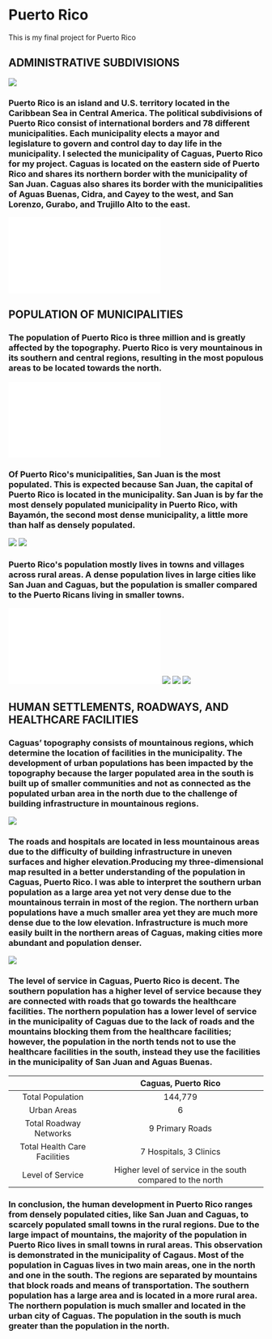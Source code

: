 # Puerto Rico

This is my final project for Puerto Rico

## ADMINISTRATIVE SUBDIVISIONS
![](Rplot07.png)
### Puerto Rico is an island and U.S. territory located in the Caribbean Sea in Central America. The political subdivisions of Puerto Rico consist of international borders and 78 different municipalities. Each municipality elects a mayor and legislature to govern and control day to day life in the municipality. I selected the municipality of Caguas, Puerto Rico for my project. Caguas is located on the eastern side of Puerto Rico and shares its northern border with the municipality of San Juan. Caguas also shares its border with the municipalities of Aguas Buenas, Cidra, and Cayey to the west, and San Lorenzo, Gurabo, and Trujillo Alto to the east. 
![](Caguas_Zoom.pdf)

## POPULATION OF MUNICIPALITIES
### The population of Puerto Rico is three million and is greatly affected by the topography. Puerto Rico is very mountainous in its southern and central regions, resulting in the most populous areas to be located towards the north. 
![](puert_map_contour.png.pdf)
### Of Puerto Rico's municipalities, San Juan is the most populated. This is expected because San Juan, the capital of Puerto Rico is located in the municipality. San Juan is by far the most densely populated municipality in Puerto Rico, with Bayamón, the second most dense municipality, a little more than half as densely populated.
![](puert_pop19.png)
![](puert_bplt.png)
### Puerto Rico's population mostly lives in towns and villages across rural areas. A dense population lives in large cities like San Juan and Caguas, but the population is smaller compared to the Puerto Ricans living in smaller towns. 
![](Rplot.pdf)
![](Rplot02.png)
![](pop_sum.png)
![](diff_mean3d.png)

## HUMAN SETTLEMENTS, ROADWAYS, AND HEALTHCARE FACILITIES 
### Caguas’ topography consists of mountainous regions, which determine the location of facilities in the municipality. The development of urban populations has been impacted by the topography because the larger populated area in the south is built up of smaller communities and not as connected as the populated urban area in the north due to the challenge of building infrastructure in mountainous regions.
![](Proj3_p2.png)
### The roads and hospitals are located in less mountainous areas due to the difficulty of building infrastructure in uneven surfaces and higher elevation.Producing my three-dimensional map resulted in a better understanding of the population in Caguas, Puerto Rico. I was able to interpret the southern urban population as a large area yet not very dense due to the mountainous terrain in most of the region. The northern urban populations have a much smaller area yet they are much more dense due to the low elevation. Infrastructure is much more easily built in the northern areas of Caguas, making cities more abundant and population denser. 
![](CaguasProj4.png)
### The level of service in Caguas, Puerto Rico is decent. The southern population has a higher level of service because they are connected with roads that go towards the healthcare facilities. The northern population has a lower level of service in the municipality of Caguas due to the lack of roads and the mountains blocking them from the healthcare facilities; however, the population in the north tends not to use the healthcare facilities in the south, instead they use the facilities in the municipality of San Juan and Aguas Buenas. 
||Caguas, Puerto Rico|
|:----------:|:----:|
|Total Population|144,779|
|Urban Areas|6|
|Total Roadway Networks|9 Primary Roads|
|Total Health Care Facilities|7 Hospitals, 3 Clinics|
|Level of Service|Higher level of service in the south compared to the north|

### In conclusion, the human development in Puerto Rico ranges from densely populated cities, like San Juan and Caguas, to scarcely populated small towns in the rural regions. Due to the large impact of mountains, the majority of the population in Puerto Rico lives in small towns in rural areas. This observation is demonstrated in the municipality of Cagaus. Most of the population in Caguas lives in two main areas, one in the north and one in the south. The regions are separated by mountains that block roads and means of transportation. The southern population has a large area and is located in a more rural area. The northern population is much smaller and located in the urban city of Caguas. The population in the south is much greater than the population in the north.




